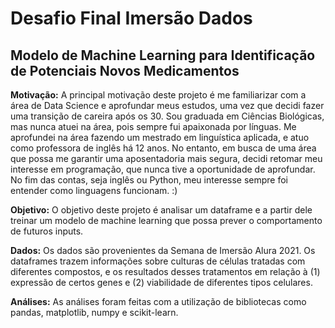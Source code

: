 # Desafio Final Imersão Dados
## Modelo de Machine Learning para Identificação de Potenciais Novos Medicamentos

**Motivação:** A principal motivação deste projeto é me familiarizar com a área de Data Science e aprofundar meus estudos, uma vez que decidi fazer uma transição de careira após os 30. Sou graduada em Ciências Biológicas, mas nunca atuei na área, pois sempre fui apaixonada por línguas. Me aprofundei na área fazendo um mestrado em linguística aplicada, e atuo como professora de inglês há 12 anos. No entanto, em busca de uma área que possa me garantir uma aposentadoria mais segura, decidi retomar meu interesse em programação, que nunca tive a oportunidade de aprofundar. No fim das contas, seja inglês ou Python, meu interesse sempre foi entender como linguagens funcionam. :)

**Objetivo:** O objetivo deste projeto é analisar um dataframe e a partir dele treinar um modelo de machine learning que possa prever o comportamento de futuros inputs.

**Dados:** Os dados são provenientes da Semana de Imersão Alura 2021. Os dataframes trazem informações sobre culturas de células tratadas com diferentes compostos, e os resultados desses tratamentos em relação à (1) expressão de certos genes e (2) viabilidade de diferentes tipos celulares.

**Análises:** As análises foram feitas com a utilização de bibliotecas como pandas, matplotlib, numpy e scikit-learn.
